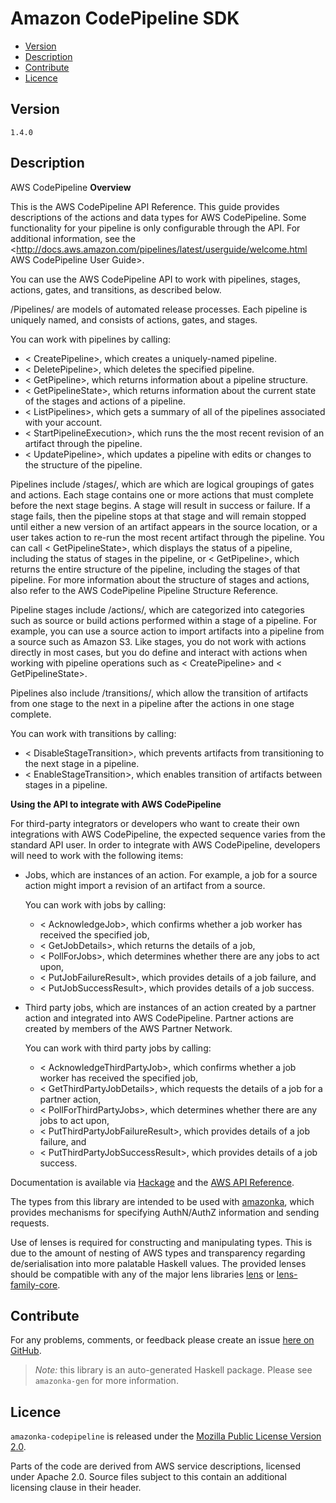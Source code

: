 # Amazon CodePipeline SDK

* [Version](#version)
* [Description](#description)
* [Contribute](#contribute)
* [Licence](#licence)


## Version

`1.4.0`


## Description

AWS CodePipeline __Overview__

This is the AWS CodePipeline API Reference. This guide provides
descriptions of the actions and data types for AWS CodePipeline. Some
functionality for your pipeline is only configurable through the API.
For additional information, see the
<http://docs.aws.amazon.com/pipelines/latest/userguide/welcome.html AWS CodePipeline User Guide>.

You can use the AWS CodePipeline API to work with pipelines, stages,
actions, gates, and transitions, as described below.

/Pipelines/ are models of automated release processes. Each pipeline is
uniquely named, and consists of actions, gates, and stages.

You can work with pipelines by calling:

-   < CreatePipeline>, which creates a uniquely-named pipeline.
-   < DeletePipeline>, which deletes the specified pipeline.
-   < GetPipeline>, which returns information about a pipeline
    structure.
-   < GetPipelineState>, which returns information about the current
    state of the stages and actions of a pipeline.
-   < ListPipelines>, which gets a summary of all of the pipelines
    associated with your account.
-   < StartPipelineExecution>, which runs the the most recent revision
    of an artifact through the pipeline.
-   < UpdatePipeline>, which updates a pipeline with edits or changes to
    the structure of the pipeline.

Pipelines include /stages/, which are which are logical groupings of
gates and actions. Each stage contains one or more actions that must
complete before the next stage begins. A stage will result in success or
failure. If a stage fails, then the pipeline stops at that stage and
will remain stopped until either a new version of an artifact appears in
the source location, or a user takes action to re-run the most recent
artifact through the pipeline. You can call < GetPipelineState>, which
displays the status of a pipeline, including the status of stages in the
pipeline, or < GetPipeline>, which returns the entire structure of the
pipeline, including the stages of that pipeline. For more information
about the structure of stages and actions, also refer to the AWS
CodePipeline Pipeline Structure Reference.

Pipeline stages include /actions/, which are categorized into categories
such as source or build actions performed within a stage of a pipeline.
For example, you can use a source action to import artifacts into a
pipeline from a source such as Amazon S3. Like stages, you do not work
with actions directly in most cases, but you do define and interact with
actions when working with pipeline operations such as < CreatePipeline>
and < GetPipelineState>.

Pipelines also include /transitions/, which allow the transition of
artifacts from one stage to the next in a pipeline after the actions in
one stage complete.

You can work with transitions by calling:

-   < DisableStageTransition>, which prevents artifacts from
    transitioning to the next stage in a pipeline.
-   < EnableStageTransition>, which enables transition of artifacts
    between stages in a pipeline.

__Using the API to integrate with AWS CodePipeline__

For third-party integrators or developers who want to create their own
integrations with AWS CodePipeline, the expected sequence varies from
the standard API user. In order to integrate with AWS CodePipeline,
developers will need to work with the following items:

-   Jobs, which are instances of an action. For example, a job for a
    source action might import a revision of an artifact from a source.

    You can work with jobs by calling:

    -   < AcknowledgeJob>, which confirms whether a job worker has
        received the specified job,
    -   < GetJobDetails>, which returns the details of a job,
    -   < PollForJobs>, which determines whether there are any jobs to
        act upon,
    -   < PutJobFailureResult>, which provides details of a job failure,
        and
    -   < PutJobSuccessResult>, which provides details of a job success.
-   Third party jobs, which are instances of an action created by a
    partner action and integrated into AWS CodePipeline. Partner actions
    are created by members of the AWS Partner Network.

    You can work with third party jobs by calling:

    -   < AcknowledgeThirdPartyJob>, which confirms whether a job worker
        has received the specified job,
    -   < GetThirdPartyJobDetails>, which requests the details of a job
        for a partner action,
    -   < PollForThirdPartyJobs>, which determines whether there are any
        jobs to act upon,
    -   < PutThirdPartyJobFailureResult>, which provides details of a
        job failure, and
    -   < PutThirdPartyJobSuccessResult>, which provides details of a
        job success.

Documentation is available via [Hackage](http://hackage.haskell.org/package/amazonka-codepipeline)
and the [AWS API Reference](https://aws.amazon.com/documentation/).

The types from this library are intended to be used with [amazonka](http://hackage.haskell.org/package/amazonka),
which provides mechanisms for specifying AuthN/AuthZ information and sending requests.

Use of lenses is required for constructing and manipulating types.
This is due to the amount of nesting of AWS types and transparency regarding
de/serialisation into more palatable Haskell values.
The provided lenses should be compatible with any of the major lens libraries
[lens](http://hackage.haskell.org/package/lens) or [lens-family-core](http://hackage.haskell.org/package/lens-family-core).

## Contribute

For any problems, comments, or feedback please create an issue [here on GitHub](https://github.com/brendanhay/amazonka/issues).

> _Note:_ this library is an auto-generated Haskell package. Please see `amazonka-gen` for more information.


## Licence

`amazonka-codepipeline` is released under the [Mozilla Public License Version 2.0](http://www.mozilla.org/MPL/).

Parts of the code are derived from AWS service descriptions, licensed under Apache 2.0.
Source files subject to this contain an additional licensing clause in their header.

